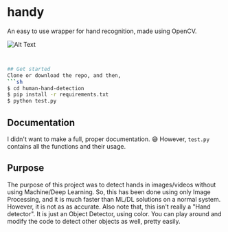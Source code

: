 # handy
An easy to use wrapper for hand recognition, made using OpenCV.

![Alt Text](sample.gif)

```sh


## Get started
Clone or download the repo, and then,
```sh
$ cd human-hand-detection
$ pip install -r requirements.txt
$ python test.py
```

## Documentation
I didn't want to make a full, proper documentation. 😅
However, `test.py` contains all the functions and their usage.

## Purpose
The purpose of this project was to detect hands in images/videos without using Machine/Deep Learning. So, this has been done using only Image Processing, and it is much faster than ML/DL solutions on a normal system. However, it is not as as accurate.
Also note that, this isn't really a "Hand detector". It is just an Object Detector, using color. You can play around and modify the code to detect other objects as well, pretty easily.

